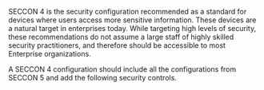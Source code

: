 SECCON 4 is the security configuration recommended as a standard for devices
where users access more sensitive information. These devices are a natural
target in enterprises today. While targeting high levels of security, these
recommendations do not assume a large staff of highly skilled security
practitioners, and therefore should be accessible to most Enterprise
organizations.

A SECCON 4 configuration should include all the configurations from SECCON 5 and
add the following security controls.
